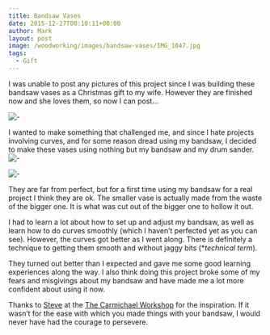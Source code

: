 ```yaml
---
title: Bandsaw Vases
date: 2015-12-27T00:10:11+00:00
author: Mark
layout: post
image: /woodworking/images/bandsaw-vases/IMG_1047.jpg
tags:
  - Gift
---
```


I was unable to post any pictures of this project since I was building these bandsaw vases as a Christmas gift to my wife. However they are finished now and she loves them, so now I can post&#8230;

<!--more-->

![-](images/bandsaw-vases/IMG_1049.jpg)

I wanted to make something that challenged me, and since I hate projects involving curves, and for some reason dread using my bandsaw, I decided to make these vases using nothing but my bandsaw and my drum sander.  
![-](images/bandsaw-vases/IMG_1048.jpg)

![-](images/bandsaw-vases/IMG_1047.jpg)

They are far from perfect, but for a first time using my bandsaw for a real project I think they are ok. The smaller vase is actually made from the waste of the bigger one. It is what was cut out of the bigger one to hollow it out.

I had to learn a lot about how to set up and adjust my bandsaw, as well as learn how to do curves smoothly (which I haven&#8217;t perfected yet as you can see). However, the curves got better as I went along. There is definitely a technique to getting them smooth and without jaggy bits (\*_technical term_).

They turned out better than I expected and gave me some good learning experiences along the way. I also think doing this project broke some of my fears and misgivings about my bandsaw and have made me a lot more confident about using it now.

Thanks to [Steve](https://www.facebook.com/TheCarmichaelWorkshop/) at the [The Carmichael Workshop](https://www.thecarmichaelworkshop.com) for the inspiration. If it wasn&#8217;t for the ease with which you made things with your bandsaw, I would never have had the courage to persevere.
